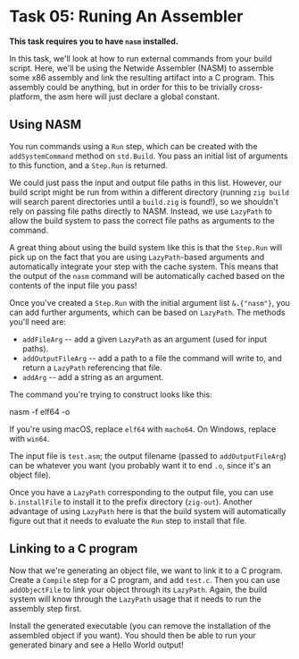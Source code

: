 # Task 05: Runing An Assembler

**This task requires you to have `nasm` installed.**

In this task, we'll look at how to run external commands from your build script.
Here, we'll be using the Netwide Assembler (NASM) to assemble some x86 assembly
and link the resulting artifact into a C program. This assembly could be anything,
but in order for this to be trivially cross-platform, the asm here will just declare
a global constant.

## Using NASM

You run commands using a `Run` step, which can be created with the `addSystemCommand`
method on `std.Build`. You pass an initial list of arguments to this function, and a
`Step.Run` is returned.

We could just pass the input and output file paths in this list. However, our build
script might be run from within a different directory (running `zig build` will search
parent directories until a `build.zig` is found!), so we shouldn't rely on passing
file paths directly to NASM. Instead, we use `LazyPath` to allow the build system to
pass the correct file paths as arguments to the command.

A great thing about using the build system like this is that the `Step.Run` will pick
up on the fact that you are using `LazyPath`-based arguments and automatically integrate
your step with the cache system. This means that the output of the `nasm` command will
be automatically cached based on the contents of the input file you pass!

Once you've created a `Step.Run` with the initial argument list `&.{"nasm"}`, you can
add further arguments, which can be based on `LazyPath`. The methods you'll need are:

* `addFileArg` -- add a given `LazyPath` as an argument (used for input paths).
* `addOutputFileArg` -- add a path to a file the command will write to, and return a `LazyPath` referencing that file.
* `addArg` -- add a string as an argument.

The command you're trying to construct looks like this:

  nasm -f elf64 -o <out file> <in file>

If you're using macOS, replace `elf64` with `macho64`. On Windows, replace with `win64`.

The input file is `test.asm`; the output filename (passed to `addOutputFileArg`) can be
whatever you want (you probably want it to end `.o`, since it's an object file).

Once you have a `LazyPath` corresponding to the output file, you can use `b.installFile`
to install it to the prefix directory (`zig-out`). Another advantage of using `LazyPath`
here is that the build system will automatically figure out that it needs to evaluate
the `Run` step to install that file.

## Linking to a C program

Now that we're generating an object file, we want to link it to a C program. Create a
`Compile` step for a C program, and add `test.c`. Then you can use `addObjectFile` to
link your object through its `LazyPath`. Again, the build system will know through the
`LazyPath` usage that it needs to run the assembly step first.

Install the generated executable (you can remove the installation of the assembled object
if you want). You should then be able to run your generated binary and see a Hello World
output!
